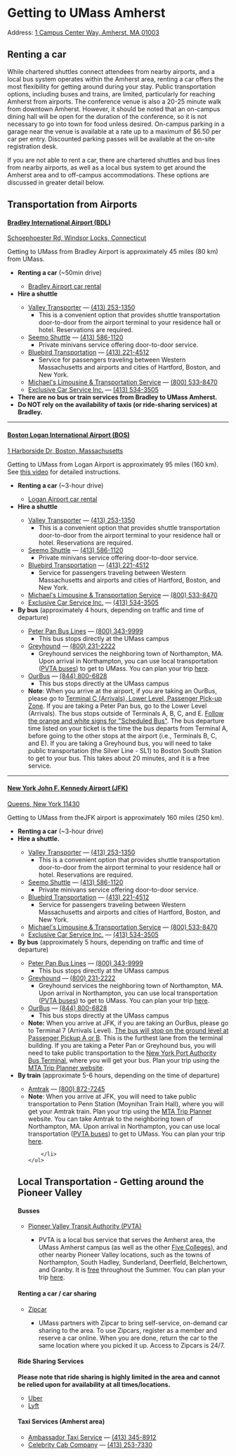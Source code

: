 # Getting to UMass Amherst

Address: <a href="https://maps.app.goo.gl/GsnZ4FgxH8e2vgu59">1 Campus Center Way, Amherst, MA 01003</a>

## Renting a car

While chartered shuttles connect attendees from nearby airports, and a local bus system operates within the Amherst area, renting a car offers the most flexibility for getting around during your stay. Public transportation options, including buses and trains, are limited, particularly for reaching Amherst from airports.
The conference venue is also a 20-25 minute walk from downtown Amherst.
However, it should be noted that an on-campus dining hall will be open for the duration of the conference, so it is not necessary to go into town for food unless desired. On-campus parking in a garage near the venue is available at a rate up to a maximum of $6.50 per car per entry. Discounted parking passes will be available at the on-site registration desk.

If you are not able to rent a car, there are chartered shuttles and bus lines from nearby airports, as well as a local bus system to get around the Amherst area and to off-campus accommodations. These options are discussed in greater detail below.

## Transportation from Airports

#### [Bradley International Airport (BDL)](https://bradleyairport.com/)
[Schoephoester Rd, Windsor Locks, Connecticut](https://maps.app.goo.gl/pNV5wnQrYPYQDFT4A)

Getting to UMass from Bradley Airport is approximately 45 miles (80 km) from UMass.
<ul>
    <li><strong>Renting a car</strong> (~50min drive)</li>
    <ul>
        <li>
            <a href="https://bradleyairport.com/directions-parking/rental-cars/">Bradley Airport car rental</a>
        </li>
    </ul>
    <li><strong>Hire a shuttle</strong></li>
    <ul>
        <li>
            <a href="http://www.valleytransporter.com/">Valley Transporter</a> &mdash; <a href="tel:413-253-1350">(413) 253-1350</a>
            <ul>
                <li>This is a convenient option that provides shuttle transportation door-to-door from the airport terminal to your residence hall or hotel. Reservations are required.</li>
            </ul>
        </li>
        <li>
            <a href="http://www.seemoshuttle.com/">Seemo Shuttle</a> &mdash; <a href="tel:413-586-1120">(413) 586-1120</a>
            <ul>
                <li>
                    Private minivans service offering door-to-door service.
                </li>
            </ul>
        </li>
        <li>
            <a href="https://www.bluebirdairporttransportation.com/about/">Bluebird Transportation</a> &mdash; <a href=tel:413-221-4512">(413) 221-4512</a>
            <ul>
                <li>
                    Service for passengers traveling between Western Massachusetts and airports and cities of Hartford, Boston, and New York.
                </li>
            </ul>
        </li>
        <li>
            <a href="https://michaels-limo.com/">Michael's Limousine & Transportation Service</a> &mdash; <a href="tel:800-533-8470">(800) 533-8470</a>
        </li>
        <li>
            <a href="https://www.mylimo5.com/">Exclusive Car Service Inc.</a> &mdash; <a href="tel:413-534-3505">(413) 534-3505</a>
        </li>
    </ul>
    <li><strong>There are no bus or train services from Bradley to UMass Amherst.</strong></li>
    <li><strong>Do NOT rely on the availability of taxis (or ride-sharing services) at Bradley.</strong></li>
</ul>

<hr>


#### [Boston Logan International Airport (BOS)](http://www.massport.com/logan-airport/)
[1 Harborside Dr, Boston, Massachusetts](https://maps.app.goo.gl/LVBb1Xqjq549ru6s9)


Getting to UMass from Logan Airport is approximately 95 miles (160 km). See <a href="https://vimeo.com/354886096">this video</a> for detailed instructions.
<ul>
    <li><strong>Renting a car</strong> (~3-hour drive)</li>
    <ul>
        <li><a href="https://www.massport.com/logan-airport/getting-to-logan/car-rentals">Logan Airport car rental</a></li>
    </ul>
    <li><strong>Hire a shuttle</strong></li>
    <ul>
        <li>
            <a href="http://www.valleytransporter.com/">Valley Transporter</a> &mdash; <a href="tel:413-253-1350">(413) 253-1350</a>
            <ul>
                <li>This is a convenient option that provides shuttle transportation door-to-door from the airport terminal to your residence hall or hotel. Reservations are required.</li>
            </ul>
        </li>
        <li>
            <a href="http://www.seemoshuttle.com/">Seemo Shuttle</a> &mdash; <a href="tel:413-586-1120">(413) 586-1120</a>
            <ul>
                <li>
                    Private minivans service offering door-to-door service.
                </li>
            </ul>
        </li>
        <li>
            <a href="https://www.bluebirdairporttransportation.com/about/">Bluebird Transportation</a> &mdash; <a href=tel:413-221-4512">(413) 221-4512</a>
            <ul>
                <li>
                    Service for passengers traveling between Western Massachusetts and airports and cities of Hartford, Boston, and New York.
                </li>
            </ul>
        </li>
        <li>
            <a href="https://michaels-limo.com/">Michael's Limousine & Transportation Service</a> &mdash; <a href="tel:800-533-8470">(800) 533-8470</a>
        </li>
        <li>
            <a href="https://www.mylimo5.com/">Exclusive Car Service Inc.</a> &mdash; <a href="tel:413-534-3505">(413) 534-3505</a>
        </li>
    </ul>
    <li><strong>By bus</strong> (approximately 4 hours, depending on traffic and time of departure)</li>
    <ul>
        <li>
            <a href="https://peterpanbus.com/">Peter Pan Bus Lines</a> &mdash; <a href="tel:800-343-9999">(800) 343-9999</a>
            <ul>
                <li>This bus stops directly at the UMass campus</li>
            </ul>
        </li>
        <li>
            <a href="https://www.greyhound.com/">Greyhound</a> &mdash; <a href="tel:800-231-2222">(800) 231-2222</a>
            <ul>
                <li>Greyhound services the neighboring town of Northampton, MA. Upon arrival in Northampton, you can use local transportation (<a href="http://www.pvta.com/">PVTA buses</a>) to get to UMass. You can plan your trip <a href="https://www.umass.edu/transportation/transit">here</a>.</li>
            </ul>
        </li>
        <li>
            <a href="https://www.ourbus.com/">OurBus</a> &mdash; <a href="tel:844-800-6828">(844) 800-6828</a>
            <ul>
                <li>This bus stops directly at the UMass campus</li>
            </ul>
        </li>
        <li>
            <strong>Note</strong>: When you arrive at the airport, if you are taking an OurBus, please go to <a href="https://www.ourbus.com/stopdetails/airportterminalC">Terminal C (Arrivals), Lower Level, Passenger Pick-up Zone</a>. If you are taking a Peter Pan bus, go to the Lower Level (Arrivals). The bus stops outside of Terminals A, B, C, and E. <a href="https://peterpanbus.com/locations/massachusetts/boston-logan/">Follow the orange and white signs for "Scheduled Bus"</a>. The bus departure time listed on your ticket is the time the bus departs from Terminal A, before going to the other stops at the airport (i.e., Terminals B, C, and E). If you are taking a Greyhound bus, you will need to take public transportation (the Silver Line - SL1) to Boston South Station to get to your bus. This takes about 20 minutes, and it is a free service.
        </li>
    </ul>
</ul>


<hr>

#### [New York John F. Kennedy Airport (JFK)](http://www.panynj.gov/airports/jfk.html)
[Queens, New York 11430](https://maps.app.goo.gl/b9BTUxhAQEjxESEE6)

Getting to UMass from theJFK airport is approximately 160 miles (250 km).
<ul>
    <li><strong>Renting a car</strong> (~3-hour drive)</li>
    <li><strong>Hire a shuttle.</strong></li>
    <ul>
        <li>
            <a href="http://www.valleytransporter.com/">Valley Transporter</a> &mdash; <a href="tel:413-253-1350">(413) 253-1350</a>
            <ul>
                <li>This is a convenient option that provides shuttle transportation door-to-door from the airport terminal to your residence hall or hotel. Reservations are required.</li>
            </ul>
        </li>
        <li>
            <a href="http://www.seemoshuttle.com/">Seemo Shuttle</a> &mdash; <a href="tel:413-586-1120">(413) 586-1120</a>
            <ul>
                <li>
                    Private minivans service offering door-to-door service.
                </li>
            </ul>
        </li>
        <li>
            <a href="https://www.bluebirdairporttransportation.com/about/">Bluebird Transportation</a> &mdash; <a href=tel:413-221-4512">(413) 221-4512</a>
            <ul>
                <li>
                    Service for passengers traveling between Western Massachusetts and airports and cities of Hartford, Boston, and New York.
                </li>
            </ul>
        </li>
        <li>
            <a href="https://michaels-limo.com/">Michael's Limousine & Transportation Service</a> &mdash; <a href="tel:800-533-8470">(800) 533-8470</a>
        </li>
        <li>
            <a href="https://www.mylimo5.com/">Exclusive Car Service Inc.</a> &mdash; <a href="tel:413-534-3505">(413) 534-3505</a>
        </li>
    </ul>
    <li><strong>By bus</strong> (approximately 5 hours, depending on traffic and time of departure)</li>
    <ul>
        <li>
            <a href="https://peterpanbus.com/">Peter Pan Bus Lines</a> &mdash; <a href="tel:800-343-9999">(800) 343-9999</a>
            <ul>
                <li>This bus stops directly at the UMass campus</li>
            </ul>
        </li>
        <li>
            <a href="https://www.greyhound.com/">Greyhound</a> &mdash; <a href="tel:800-231-2222">(800) 231-2222</a>
            <ul>
                <li>Greyhound services the neighboring town of Northampton, MA. Upon arrival in Northampton, you can use local transportation (<a href="http://www.pvta.com/">PVTA buses</a>) to get to UMass. You can plan your trip <a href="https://www.umass.edu/transportation/transit">here</a>.</li>
            </ul>
        </li>
        <li>
            <a href="https://www.ourbus.com/">OurBus</a> &mdash; <a href="tel:844-800-6828">(844) 800-6828</a>
            <ul>
                <li>This bus stops directly at the UMass campus</li>
            </ul>
        </li>
        <li>
            <strong>Note:</strong> When you arrive at JFK, if you are taking an OurBus, please go to Terminal 7 (Arrivals Level). <a href="https://www.ourbus.com/stopdetails/jfk-terminalseven">The bus will stop on the ground level at Passenger Pickup A or B</a>. This is the furthest lane from the terminal building. If you are taking a Peter Pan or Greyhound bus, you will need to take public transportation to the <a href="https://maps.app.goo.gl/PcjRmJxwAmBf2vcD7">New York Port Authority Bus Terminal</a>, where you will get your bus. Plan your trip using the <a href="https://new.mta.info/">MTA Trip Planner website</a>.
        </li>
    </ul>
    <li><strong>By train</strong> (approximate 5-6 hours, depending on the time of departure)</li>
    <ul>
        <li>
            <a href="https://www.amtrak.com/home.html">Amtrak</a> &mdash; <a href="tel:800-872-7245">(800) 872-7245</a>
        </li>
        <li>
            <strong>Note</strong>: When you arrive at JFK, you will need to take public transportation to Penn Station (Moynihan Train Hall), where you will get your Amtrak train. Plan your trip using the <a href="https://new.mta.info/">MTA Trip Planner</a> website. You can take Amtrak to the neighboring town of Northampton, MA. Upon arrival in Northampton, you can use local transportation (<a href="http://www.pvta.com/">PVTA buses</a>) to get to UMass. You can plan your trip <a href="https://www.umass.edu/transportation/transit">here</a>.

        </li>
    </ul>
</ul>


## Local Transportation - Getting around the Pioneer Valley

#### Busses

<ul>
    <li> <a href="https://www.pvta.com/">Pioneer Valley Transit Authority (PVTA)</a></li>
    <ul>
        <li>PVTA is a local bus service that serves the Amherst area, the UMass Amherst campus (as well as the other <a href="https://www.umass.edu/gateway/five-college-consortium">Five Colleges</a>), and other nearby Pioneer Valley locations, such as the towns of Northampton, South Hadley, Sunderland, Deerfield, Belchertown, and Granby. It is <a href="https://www.wwlp.com/news/local-news/pvta-offering-free-bus-and-paratransit-services-for-the-summer/">free</a> throughout the Summer. You can plan your trip <a href="https://www.umass.edu/transportation/transit">here</a>.</li>
    </ul>
</ul>


#### Renting a car / car sharing

<ul>
    <li><a href="https://www.zipcar.com/universities/university-of-massachusetts-amherst">Zipcar</a></li>
    <ul>
        <li>
            UMass partners with Zipcar to bring self-service, on-demand car sharing to the area. To use Zipcars, register as a member and reserve a car online. When you are done, return the car to the same location where you picked it up. Access to Zipcars is 24/7.
        </li>
    </ul>
</ul>

#### Ride Sharing Services

<strong>Please note that ride sharing is highly limited in the area and cannot be relied upon for availability at all times/locations.</strong>

<ul>
    <li><a href="https://www.uber.com/">Uber</a></li>
    <li><a href="https://www.lyft.com/">Lyft</a></li>
</ul>

#### Taxi Services (Amherst area)

<ul>
    <li><a href="https://www.go-massachusetts.com/Ambassador-Taxi-and-Transportation/">Ambassador Taxi Service</a> &mdash; <a href="tel:413-345-8912">(413) 345-8912</a></li>
    <li><a href="https://celebritycabcompany.com/contact-us">Celebrity Cab Company</a> &mdash; <a href="tel:413-253-7330">(413) 253-7330</a></li>
</ul>

<p style="margin-bottom: 7.5rem;"></span>
